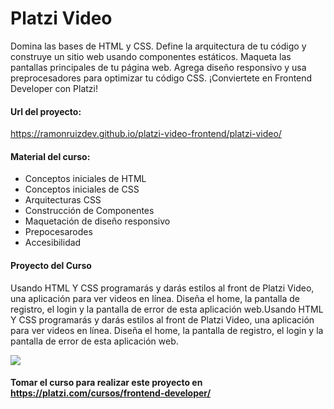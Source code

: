 # Platzi Video

Domina las bases de HTML y CSS. Define la arquitectura de tu código y construye un sitio web usando componentes estáticos. Maqueta las pantallas principales de tu página web. Agrega diseño responsivo y usa preprocesadores para optimizar tu código CSS. ¡Conviertete en Frontend Developer con Platzi!

#### Url del proyecto:

https://ramonruizdev.github.io/platzi-video-frontend/platzi-video/

#### Material del curso:

- Conceptos iniciales de HTML
- Conceptos iniciales de CSS
- Arquitecturas CSS
- Construcción de Componentes
- Maquetación de diseño responsivo
- Prepocesarodes
- Accesibilidad

#### Proyecto del Curso

Usando HTML Y CSS programarás y darás estilos al front de Platzi Video, una aplicación para ver videos en línea. Diseña el home, la pantalla de registro, el login y la pantalla de error de esta aplicación web.Usando HTML Y CSS programarás y darás estilos al front de Platzi Video, una aplicación para ver videos en línea. Diseña el home, la pantalla de registro, el login y la pantalla de error de esta aplicación web.

![](https://static.platzi.com/media/landing-projects/Proyecto-frontend-developer.gif)

#### Tomar el curso para realizar este proyecto en https://platzi.com/cursos/frontend-developer/
